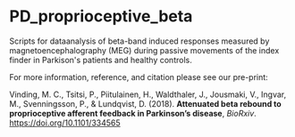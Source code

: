# PD_proprioceptive_beta

Scripts for dataanalysis of beta-band induced responses measured by magnetoencephalography (MEG) during passive movements of the index finder in Parkison's patients and healthy controls.

For more information, reference, and citation please see our pre-print:

Vinding, M. C., Tsitsi, P., Piitulainen, H., Waldthaler, J., Jousmaki, V., Ingvar, M., Svenningsson, P., & Lundqvist, D. (2018). **Attenuated beta rebound to proprioceptive afferent feedback in Parkinson’s disease**, *BioRxiv*. https://doi.org/10.1101/334565
